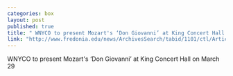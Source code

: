 ```yaml
---
categories: box
layout: post
published: true
title: " WNYCO to present Mozart's ‘Don Giovanni’ at King Concert Hall on March 29"
link: "http://www.fredonia.edu/news/ArchivesSearch/tabid/1101/ctl/ArticleView/mid/1878/articleId/5279/WNYCO_to_present_Mozarts_Don_Giovanni_on_King_stage.aspx"
---
```


WNYCO to present Mozart's ‘Don Giovanni’ at King Concert Hall on March 29